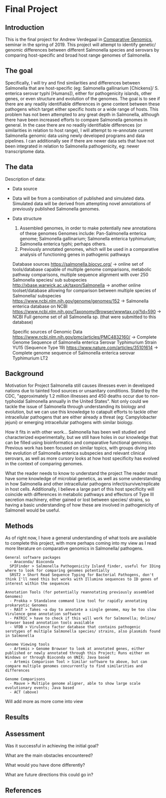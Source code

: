 # Final Project
## Introduction

This is the final project for Andrew Verdegaal in [Comparative Genomics](https://github.com/Yale-EEB723/syllabus), seminar in the spring of 2019. This project will attempt to identify genetic/ genomic differences between different Salmonella species and serovars by comparing host-specific and broad host range genomes of Salmonella.

## The goal

Specifically, I will try and find similarities and differences between Salmonella that are host-specific (eg: Salmonella gallinarium [Chickens]/ S. enterica serovar typhi [Humans]), either for pathogenicity islands, other genes, or even structure and evolution of the genomes. The goal is to see if there are any readily identifiable differences in gene content between these pathogens which target either specific hosts or a wide range of hosts. This problem has not been attempted to any great depth in Salmonella, although there have been increased efforts to compare Salmonella genomes in general. In the case there are no readily identifiable differences (or similarities in relation to host range), I will attempt to re-annotate current Salmonella genomic data using newly developed programs and data pipelines. I can additionally see if there are newer data sets that have not been integrated in relation to Salmonella pathogenicity, eg: newer transcriptome data.

## The data

Description of data:

- Data source
 - Data will be from a combination of published and simulated data. Simulated data will be derived from attempting novel annotations of previously published Salmonella genomes.

- Data structure
    1) Assembled genomes, in order to make potentially new annotations of these genomes
      Genomes include: Pan-Salmonella enterica genome; Salmonella gallinarium; Salmonella enterica typhimurium; Salmonella enterica typhi; perhaps others.
    2) Previously annotated genomes, which will be used in a comparative analysis of functioning genes in pathogenic pathways

    Database sources
      https://salmonella.biocyc.org/ -> online set of tools/database capable of multiple genome comparisons, metabolic pathway comparisons, multiple sequence alignment with over 250 Salmonella species/ sub subspecies
      http://xbase.warwick.ac.uk/taxon/Salmonella -> another online toolset/database allowing for comparison between multiple species of Salmonella/ subspecies
      https://www.ncbi.nlm.nih.gov/genome/genomes/152 -> Salmonella enterica database on NCBI
      https://www.ncbi.nlm.nih.gov/Taxonomy/Browser/wwwtax.cgi?id=590 -> NCBI Full genome set of all Salmonella sp. (that were submitted to this database)

    Specific sources of Genomic Data
      https://www.ncbi.nlm.nih.gov/pmc/articles/PMC4832160/ -> Complete Genome Sequence of Salmonella enterica Serovar Typhimurium Strain YU15 (Sequence Type 19)
      https://www.nature.com/articles/35101614 -> Complete genome sequence of Salmonella enterica serovar Typhimurium LT2



## Background

Motivation for Project
  Salmonella still causes illnesses even in developed nations due to tainted food sources or unsanitary conditions. Stated by the CDC, "approximately 1.2 million illnesses and 450 deaths occur due to non-typhoidal Salmonella annually in the United States". Not only could we tackle the issue of Salmonella through understanding its biology and evolution, but we can use this knowledge to catapult efforts to tackle other intracellular pathogens that are either already a threat (eg: Campylobacter jejuni) or emerging intracellular pathogens with similar biology.

How it fits in with other work...
  Salmonella has been well studied and characterized experimentally, but we still have holes in our knowledge that can be filled using bioinformatics and comparative functional genomics. Previous work has been focused on similar topics, with groups diving into the evolution of Salmonella enterica subspecies and relevant clinical serovars, as well as more cursory looks at how host specificity has evolved in the context of comparing genomes.

What the reader needs to know to understand the project
  The reader must have some knowledge of microbial genetics, as well as some understanding in how Salmonella and other intracellular pathogens infect/survive/replicate in host cells. Additionally, I believe a large part of this host specificity will coincide with differences in metabolic pathways and effectors of Type III secretion machinery, either gained or lost between species/ strains, so having a basic understanding of how these are involved in pathogenicity of Salmonell would be useful.


## Methods
  As of right now, I have a general understanding of what tools are available to complete this project, with more perhaps coming into my view as I read more literature on comparative genomics in Salmonella/ pathogens.

    General software packages
      - Anaconda/ Bioconda
      SPIFinder > Salmonella Pathogenicity Island finder, useful for IDing where to look for comparing genomes potentially
      SRST2 > Short Read Sequence Typing for Bacterial Pathogens, don't think I'll need this but works with Illumina sequences to ID genes of interest within the sequences

    Annotation Tools (for potentially reannotating previously assembled Genomes)
      - Prokka > Standalone command line tool for rapidly annotating prokaryotic Genomes
      - RAST > Takes ~a day to annotate a single genome, may be too slow
    Virulence gene annotation software
      - PATRIC > have to check if this will work for Salmonella; Online/ browser based annotation tools available
      - VFDB > Virulence factor database that contains pathogenic serotypes of multiple Salmonella species/ strains, also plasmids found in Salmonella

    Genome Viewing tools
      - Artemis > Genome Browser to look at annotated genes, either published or newly annotated through this Project; Runs either on Windows or through Bioconda on UNIX; Java based
      - Artemis Comparison Tool > Similar software to above, but can compare multiple genomes concurrently to find similarities and differences

    Genome Comparisons
      - Mauve > Multiple genome aligner, able to show large scale evolutionary events; Java based
      - ACT (above)

Will add more as more come into view
## Results


## Assessment

Was it successful in achieving the initial goal?

What are the main obstacles encountered?

What would you have done differently?

What are future directions this could go in?

## References
